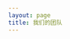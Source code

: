 ```yaml
---
layout: page
title: 我们的团队
---
```

<script setup>
import {
  VPTeamPage,
  VPTeamPageTitle,
  VPTeamMembers,
  VPTeamPageSection
} from 'vitepress/theme'
const Admin = [
    {
    avatar: '/teammate/王双虎w.avif',
    name: '王双虎w',
    desc: '什么都会和组员一起干的好老板，经常和组员忙到凌晨',
    links: [
      { icon: 'github', link: 'https://github.com/Wangshuanghu' },
      { icon: {
          svg: '<svg xmlns="http://www.w3.org/2000/svg" viewBox="0 0 512 512"><!--!Font Awesome Free 6.6.0 by @fontawesome - https://fontawesome.com License - https://fontawesome.com/license/free Copyright 2024 Fonticons, Inc.--><path d="M488.6 104.1C505.3 122.2 513 143.8 511.9 169.8V372.2C511.5 398.6 502.7 420.3 485.4 437.3C468.2 454.3 446.3 463.2 419.9 464H92C65.6 463.2 43.8 454.2 26.7 436.8C9.7 419.4 .8 396.5 0 368.2V169.8C.8 143.8 9.7 122.2 26.7 104.1C43.8 87.8 65.6 78.8 92 78H121.4L96.1 52.2C90.3 46.5 87.4 39.2 87.4 30.4C87.4 21.6 90.3 14.3 96.1 8.6C101.8 2.9 109.1 0 117.9 0C126.7 0 134 2.9 139.8 8.6L213.1 78H301.1L375.6 8.6C381.7 2.9 389.2 0 398 0C406.8 0 414.1 2.9 419.9 8.6C425.6 14.3 428.5 21.6 428.5 30.4C428.5 39.2 425.6 46.5 419.9 52.2L394.6 78L423.9 78C450.3 78.8 471.9 87.8 488.6 104.1H488.6zM449.8 173.8C449.4 164.2 446.1 156.4 439.1 150.3C433.9 144.2 425.1 140.9 416.4 140.5H96.1C86.5 140.9 78.6 144.2 72.5 150.3C66.3 156.4 63.1 164.2 62.7 173.8V368.2C62.7 377.4 66 385.2 72.5 391.7C79 398.2 86.9 401.5 96.1 401.5H416.4C425.6 401.5 433.4 398.2 439.7 391.7C446 385.2 449.4 377.4 449.8 368.2L449.8 173.8zM185.5 216.5C191.8 222.8 195.2 230.6 195.6 239.7V273C195.2 282.2 191.9 289.9 185.8 296.2C179.6 302.5 171.8 305.7 162.2 305.7C152.6 305.7 144.7 302.5 138.6 296.2C132.5 289.9 129.2 282.2 128.8 273V239.7C129.2 230.6 132.6 222.8 138.9 216.5C145.2 210.2 152.1 206.9 162.2 206.5C171.4 206.9 179.2 210.2 185.5 216.5H185.5zM377 216.5C383.3 222.8 386.7 230.6 387.1 239.7V273C386.7 282.2 383.4 289.9 377.3 296.2C371.2 302.5 363.3 305.7 353.7 305.7C344.1 305.7 336.3 302.5 330.1 296.2C323.1 289.9 320.7 282.2 320.4 273V239.7C320.7 230.6 324.1 222.8 330.4 216.5C336.7 210.2 344.5 206.9 353.7 206.5C362.9 206.9 370.7 210.2 377 216.5H377z"/></svg>'
        },
         link: 'https://space.bilibili.com/1015304245' }
    ]
  },
]

const web = [
    {
    avatar: '/teammate/随风潜入夜',
    name: '随风潜入夜',
    desc: '官网作者',
    links: [
      { icon: 'github', link: 'https://github.com/ZhuYuxuan9302' },
      { icon: {
          svg: '<svg xmlns="http://www.w3.org/2000/svg" viewBox="0 0 512 512"><!--!Font Awesome Free 6.6.0 by @fontawesome - https://fontawesome.com License - https://fontawesome.com/license/free Copyright 2024 Fonticons, Inc.--><path d="M488.6 104.1C505.3 122.2 513 143.8 511.9 169.8V372.2C511.5 398.6 502.7 420.3 485.4 437.3C468.2 454.3 446.3 463.2 419.9 464H92C65.6 463.2 43.8 454.2 26.7 436.8C9.7 419.4 .8 396.5 0 368.2V169.8C.8 143.8 9.7 122.2 26.7 104.1C43.8 87.8 65.6 78.8 92 78H121.4L96.1 52.2C90.3 46.5 87.4 39.2 87.4 30.4C87.4 21.6 90.3 14.3 96.1 8.6C101.8 2.9 109.1 0 117.9 0C126.7 0 134 2.9 139.8 8.6L213.1 78H301.1L375.6 8.6C381.7 2.9 389.2 0 398 0C406.8 0 414.1 2.9 419.9 8.6C425.6 14.3 428.5 21.6 428.5 30.4C428.5 39.2 425.6 46.5 419.9 52.2L394.6 78L423.9 78C450.3 78.8 471.9 87.8 488.6 104.1H488.6zM449.8 173.8C449.4 164.2 446.1 156.4 439.1 150.3C433.9 144.2 425.1 140.9 416.4 140.5H96.1C86.5 140.9 78.6 144.2 72.5 150.3C66.3 156.4 63.1 164.2 62.7 173.8V368.2C62.7 377.4 66 385.2 72.5 391.7C79 398.2 86.9 401.5 96.1 401.5H416.4C425.6 401.5 433.4 398.2 439.7 391.7C446 385.2 449.4 377.4 449.8 368.2L449.8 173.8zM185.5 216.5C191.8 222.8 195.2 230.6 195.6 239.7V273C195.2 282.2 191.9 289.9 185.8 296.2C179.6 302.5 171.8 305.7 162.2 305.7C152.6 305.7 144.7 302.5 138.6 296.2C132.5 289.9 129.2 282.2 128.8 273V239.7C129.2 230.6 132.6 222.8 138.9 216.5C145.2 210.2 152.1 206.9 162.2 206.5C171.4 206.9 179.2 210.2 185.5 216.5H185.5zM377 216.5C383.3 222.8 386.7 230.6 387.1 239.7V273C386.7 282.2 383.4 289.9 377.3 296.2C371.2 302.5 363.3 305.7 353.7 305.7C344.1 305.7 336.3 302.5 330.1 296.2C323.1 289.9 320.7 282.2 320.4 273V239.7C320.7 230.6 324.1 222.8 330.4 216.5C336.7 210.2 344.5 206.9 353.7 206.5C362.9 206.9 370.7 210.2 377 216.5H377z"/></svg>'
        },
         link: 'https://space.bilibili.com/495322167' }
    ]
  },
]

const code = [
  {
    avatar: '/teammate/C++.avif',
    name: 'C++',
    title: '程序',
    desc: 'c#&unity新人',
    links: [
      { icon: {
          svg: '<svg xmlns="http://www.w3.org/2000/svg" viewBox="0 0 512 512"><!--!Font Awesome Free 6.6.0 by @fontawesome - https://fontawesome.com License - https://fontawesome.com/license/free Copyright 2024 Fonticons, Inc.--><path d="M488.6 104.1C505.3 122.2 513 143.8 511.9 169.8V372.2C511.5 398.6 502.7 420.3 485.4 437.3C468.2 454.3 446.3 463.2 419.9 464H92C65.6 463.2 43.8 454.2 26.7 436.8C9.7 419.4 .8 396.5 0 368.2V169.8C.8 143.8 9.7 122.2 26.7 104.1C43.8 87.8 65.6 78.8 92 78H121.4L96.1 52.2C90.3 46.5 87.4 39.2 87.4 30.4C87.4 21.6 90.3 14.3 96.1 8.6C101.8 2.9 109.1 0 117.9 0C126.7 0 134 2.9 139.8 8.6L213.1 78H301.1L375.6 8.6C381.7 2.9 389.2 0 398 0C406.8 0 414.1 2.9 419.9 8.6C425.6 14.3 428.5 21.6 428.5 30.4C428.5 39.2 425.6 46.5 419.9 52.2L394.6 78L423.9 78C450.3 78.8 471.9 87.8 488.6 104.1H488.6zM449.8 173.8C449.4 164.2 446.1 156.4 439.1 150.3C433.9 144.2 425.1 140.9 416.4 140.5H96.1C86.5 140.9 78.6 144.2 72.5 150.3C66.3 156.4 63.1 164.2 62.7 173.8V368.2C62.7 377.4 66 385.2 72.5 391.7C79 398.2 86.9 401.5 96.1 401.5H416.4C425.6 401.5 433.4 398.2 439.7 391.7C446 385.2 449.4 377.4 449.8 368.2L449.8 173.8zM185.5 216.5C191.8 222.8 195.2 230.6 195.6 239.7V273C195.2 282.2 191.9 289.9 185.8 296.2C179.6 302.5 171.8 305.7 162.2 305.7C152.6 305.7 144.7 302.5 138.6 296.2C132.5 289.9 129.2 282.2 128.8 273V239.7C129.2 230.6 132.6 222.8 138.9 216.5C145.2 210.2 152.1 206.9 162.2 206.5C171.4 206.9 179.2 210.2 185.5 216.5H185.5zM377 216.5C383.3 222.8 386.7 230.6 387.1 239.7V273C386.7 282.2 383.4 289.9 377.3 296.2C371.2 302.5 363.3 305.7 353.7 305.7C344.1 305.7 336.3 302.5 330.1 296.2C323.1 289.9 320.7 282.2 320.4 273V239.7C320.7 230.6 324.1 222.8 330.4 216.5C336.7 210.2 344.5 206.9 353.7 206.5C362.9 206.9 370.7 210.2 377 216.5H377z"/></svg>'
        },
         link: 'https://space.bilibili.com/431709755' }
      ]
  },
  {
    avatar: '/teammate/王双虎w.avif',
    name: '王双虎w',
    desc: '什么都会和组员一起干的好老板，经常和组员忙到凌晨',
    links: [
      { icon: 'github', link: 'https://github.com/Wangshuanghu' },
      { icon: {
          svg: '<svg xmlns="http://www.w3.org/2000/svg" viewBox="0 0 512 512"><!--!Font Awesome Free 6.6.0 by @fontawesome - https://fontawesome.com License - https://fontawesome.com/license/free Copyright 2024 Fonticons, Inc.--><path d="M488.6 104.1C505.3 122.2 513 143.8 511.9 169.8V372.2C511.5 398.6 502.7 420.3 485.4 437.3C468.2 454.3 446.3 463.2 419.9 464H92C65.6 463.2 43.8 454.2 26.7 436.8C9.7 419.4 .8 396.5 0 368.2V169.8C.8 143.8 9.7 122.2 26.7 104.1C43.8 87.8 65.6 78.8 92 78H121.4L96.1 52.2C90.3 46.5 87.4 39.2 87.4 30.4C87.4 21.6 90.3 14.3 96.1 8.6C101.8 2.9 109.1 0 117.9 0C126.7 0 134 2.9 139.8 8.6L213.1 78H301.1L375.6 8.6C381.7 2.9 389.2 0 398 0C406.8 0 414.1 2.9 419.9 8.6C425.6 14.3 428.5 21.6 428.5 30.4C428.5 39.2 425.6 46.5 419.9 52.2L394.6 78L423.9 78C450.3 78.8 471.9 87.8 488.6 104.1H488.6zM449.8 173.8C449.4 164.2 446.1 156.4 439.1 150.3C433.9 144.2 425.1 140.9 416.4 140.5H96.1C86.5 140.9 78.6 144.2 72.5 150.3C66.3 156.4 63.1 164.2 62.7 173.8V368.2C62.7 377.4 66 385.2 72.5 391.7C79 398.2 86.9 401.5 96.1 401.5H416.4C425.6 401.5 433.4 398.2 439.7 391.7C446 385.2 449.4 377.4 449.8 368.2L449.8 173.8zM185.5 216.5C191.8 222.8 195.2 230.6 195.6 239.7V273C195.2 282.2 191.9 289.9 185.8 296.2C179.6 302.5 171.8 305.7 162.2 305.7C152.6 305.7 144.7 302.5 138.6 296.2C132.5 289.9 129.2 282.2 128.8 273V239.7C129.2 230.6 132.6 222.8 138.9 216.5C145.2 210.2 152.1 206.9 162.2 206.5C171.4 206.9 179.2 210.2 185.5 216.5H185.5zM377 216.5C383.3 222.8 386.7 230.6 387.1 239.7V273C386.7 282.2 383.4 289.9 377.3 296.2C371.2 302.5 363.3 305.7 353.7 305.7C344.1 305.7 336.3 302.5 330.1 296.2C323.1 289.9 320.7 282.2 320.4 273V239.7C320.7 230.6 324.1 222.8 330.4 216.5C336.7 210.2 344.5 206.9 353.7 206.5C362.9 206.9 370.7 210.2 377 216.5H377z"/></svg>'
        },
         link: 'https://space.bilibili.com/1015304245' }
    ]
  },
]

const docs = [
  {
    avatar: '/teammate/冬日.avif',
    name: '冬日',
    title: '文案',
    desc: '冬日可爱捏',
    links: [
      { icon: {
          svg: '<svg xmlns="http://www.w3.org/2000/svg" viewBox="0 0 512 512"><!--!Font Awesome Free 6.6.0 by @fontawesome - https://fontawesome.com License - https://fontawesome.com/license/free Copyright 2024 Fonticons, Inc.--><path d="M488.6 104.1C505.3 122.2 513 143.8 511.9 169.8V372.2C511.5 398.6 502.7 420.3 485.4 437.3C468.2 454.3 446.3 463.2 419.9 464H92C65.6 463.2 43.8 454.2 26.7 436.8C9.7 419.4 .8 396.5 0 368.2V169.8C.8 143.8 9.7 122.2 26.7 104.1C43.8 87.8 65.6 78.8 92 78H121.4L96.1 52.2C90.3 46.5 87.4 39.2 87.4 30.4C87.4 21.6 90.3 14.3 96.1 8.6C101.8 2.9 109.1 0 117.9 0C126.7 0 134 2.9 139.8 8.6L213.1 78H301.1L375.6 8.6C381.7 2.9 389.2 0 398 0C406.8 0 414.1 2.9 419.9 8.6C425.6 14.3 428.5 21.6 428.5 30.4C428.5 39.2 425.6 46.5 419.9 52.2L394.6 78L423.9 78C450.3 78.8 471.9 87.8 488.6 104.1H488.6zM449.8 173.8C449.4 164.2 446.1 156.4 439.1 150.3C433.9 144.2 425.1 140.9 416.4 140.5H96.1C86.5 140.9 78.6 144.2 72.5 150.3C66.3 156.4 63.1 164.2 62.7 173.8V368.2C62.7 377.4 66 385.2 72.5 391.7C79 398.2 86.9 401.5 96.1 401.5H416.4C425.6 401.5 433.4 398.2 439.7 391.7C446 385.2 449.4 377.4 449.8 368.2L449.8 173.8zM185.5 216.5C191.8 222.8 195.2 230.6 195.6 239.7V273C195.2 282.2 191.9 289.9 185.8 296.2C179.6 302.5 171.8 305.7 162.2 305.7C152.6 305.7 144.7 302.5 138.6 296.2C132.5 289.9 129.2 282.2 128.8 273V239.7C129.2 230.6 132.6 222.8 138.9 216.5C145.2 210.2 152.1 206.9 162.2 206.5C171.4 206.9 179.2 210.2 185.5 216.5H185.5zM377 216.5C383.3 222.8 386.7 230.6 387.1 239.7V273C386.7 282.2 383.4 289.9 377.3 296.2C371.2 302.5 363.3 305.7 353.7 305.7C344.1 305.7 336.3 302.5 330.1 296.2C323.1 289.9 320.7 282.2 320.4 273V239.7C320.7 230.6 324.1 222.8 330.4 216.5C336.7 210.2 344.5 206.9 353.7 206.5C362.9 206.9 370.7 210.2 377 216.5H377z"/></svg>'
        },
         link: 'https://space.bilibili.com/1313062166' }
      ]
  },
  {
    avatar: '/teammate/王双虎w.avif',
    name: '王双虎w',
    desc: '什么都会和组员一起干的好老板，经常和组员忙到凌晨',
    links: [
      { icon: 'github', link: 'https://github.com/Wangshuanghu' },
      { icon: {
          svg: '<svg xmlns="http://www.w3.org/2000/svg" viewBox="0 0 512 512"><!--!Font Awesome Free 6.6.0 by @fontawesome - https://fontawesome.com License - https://fontawesome.com/license/free Copyright 2024 Fonticons, Inc.--><path d="M488.6 104.1C505.3 122.2 513 143.8 511.9 169.8V372.2C511.5 398.6 502.7 420.3 485.4 437.3C468.2 454.3 446.3 463.2 419.9 464H92C65.6 463.2 43.8 454.2 26.7 436.8C9.7 419.4 .8 396.5 0 368.2V169.8C.8 143.8 9.7 122.2 26.7 104.1C43.8 87.8 65.6 78.8 92 78H121.4L96.1 52.2C90.3 46.5 87.4 39.2 87.4 30.4C87.4 21.6 90.3 14.3 96.1 8.6C101.8 2.9 109.1 0 117.9 0C126.7 0 134 2.9 139.8 8.6L213.1 78H301.1L375.6 8.6C381.7 2.9 389.2 0 398 0C406.8 0 414.1 2.9 419.9 8.6C425.6 14.3 428.5 21.6 428.5 30.4C428.5 39.2 425.6 46.5 419.9 52.2L394.6 78L423.9 78C450.3 78.8 471.9 87.8 488.6 104.1H488.6zM449.8 173.8C449.4 164.2 446.1 156.4 439.1 150.3C433.9 144.2 425.1 140.9 416.4 140.5H96.1C86.5 140.9 78.6 144.2 72.5 150.3C66.3 156.4 63.1 164.2 62.7 173.8V368.2C62.7 377.4 66 385.2 72.5 391.7C79 398.2 86.9 401.5 96.1 401.5H416.4C425.6 401.5 433.4 398.2 439.7 391.7C446 385.2 449.4 377.4 449.8 368.2L449.8 173.8zM185.5 216.5C191.8 222.8 195.2 230.6 195.6 239.7V273C195.2 282.2 191.9 289.9 185.8 296.2C179.6 302.5 171.8 305.7 162.2 305.7C152.6 305.7 144.7 302.5 138.6 296.2C132.5 289.9 129.2 282.2 128.8 273V239.7C129.2 230.6 132.6 222.8 138.9 216.5C145.2 210.2 152.1 206.9 162.2 206.5C171.4 206.9 179.2 210.2 185.5 216.5H185.5zM377 216.5C383.3 222.8 386.7 230.6 387.1 239.7V273C386.7 282.2 383.4 289.9 377.3 296.2C371.2 302.5 363.3 305.7 353.7 305.7C344.1 305.7 336.3 302.5 330.1 296.2C323.1 289.9 320.7 282.2 320.4 273V239.7C320.7 230.6 324.1 222.8 330.4 216.5C336.7 210.2 344.5 206.9 353.7 206.5C362.9 206.9 370.7 210.2 377 216.5H377z"/></svg>'
        },
         link: 'https://space.bilibili.com/1015304245' }
    ]
  },
]

const art = [
  {
    avatar: '/teammate/西斯塔.avif',
    name: '西斯塔',
    title: '画师',
    desc: '立绘画师',
    links: [
      { icon: {
          svg: '<svg xmlns="http://www.w3.org/2000/svg" viewBox="0 0 512 512"><!--!Font Awesome Free 6.6.0 by @fontawesome - https://fontawesome.com License - https://fontawesome.com/license/free Copyright 2024 Fonticons, Inc.--><path d="M488.6 104.1C505.3 122.2 513 143.8 511.9 169.8V372.2C511.5 398.6 502.7 420.3 485.4 437.3C468.2 454.3 446.3 463.2 419.9 464H92C65.6 463.2 43.8 454.2 26.7 436.8C9.7 419.4 .8 396.5 0 368.2V169.8C.8 143.8 9.7 122.2 26.7 104.1C43.8 87.8 65.6 78.8 92 78H121.4L96.1 52.2C90.3 46.5 87.4 39.2 87.4 30.4C87.4 21.6 90.3 14.3 96.1 8.6C101.8 2.9 109.1 0 117.9 0C126.7 0 134 2.9 139.8 8.6L213.1 78H301.1L375.6 8.6C381.7 2.9 389.2 0 398 0C406.8 0 414.1 2.9 419.9 8.6C425.6 14.3 428.5 21.6 428.5 30.4C428.5 39.2 425.6 46.5 419.9 52.2L394.6 78L423.9 78C450.3 78.8 471.9 87.8 488.6 104.1H488.6zM449.8 173.8C449.4 164.2 446.1 156.4 439.1 150.3C433.9 144.2 425.1 140.9 416.4 140.5H96.1C86.5 140.9 78.6 144.2 72.5 150.3C66.3 156.4 63.1 164.2 62.7 173.8V368.2C62.7 377.4 66 385.2 72.5 391.7C79 398.2 86.9 401.5 96.1 401.5H416.4C425.6 401.5 433.4 398.2 439.7 391.7C446 385.2 449.4 377.4 449.8 368.2L449.8 173.8zM185.5 216.5C191.8 222.8 195.2 230.6 195.6 239.7V273C195.2 282.2 191.9 289.9 185.8 296.2C179.6 302.5 171.8 305.7 162.2 305.7C152.6 305.7 144.7 302.5 138.6 296.2C132.5 289.9 129.2 282.2 128.8 273V239.7C129.2 230.6 132.6 222.8 138.9 216.5C145.2 210.2 152.1 206.9 162.2 206.5C171.4 206.9 179.2 210.2 185.5 216.5H185.5zM377 216.5C383.3 222.8 386.7 230.6 387.1 239.7V273C386.7 282.2 383.4 289.9 377.3 296.2C371.2 302.5 363.3 305.7 353.7 305.7C344.1 305.7 336.3 302.5 330.1 296.2C323.1 289.9 320.7 282.2 320.4 273V239.7C320.7 230.6 324.1 222.8 330.4 216.5C336.7 210.2 344.5 206.9 353.7 206.5C362.9 206.9 370.7 210.2 377 216.5H377z"/></svg>'
        },
         link: 'https://space.bilibili.com/621003366' }
      ]
  },
  {
    avatar: '/teammate/阿酥Kaind.avif',
    name: '阿酥Kaind',
    title: '画师',
    desc: '担当了看板娘的画师，画技并不成熟。',
    links: [
      { icon: {
          svg: '<svg xmlns="http://www.w3.org/2000/svg" viewBox="0 0 512 512"><!--!Font Awesome Free 6.6.0 by @fontawesome - https://fontawesome.com License - https://fontawesome.com/license/free Copyright 2024 Fonticons, Inc.--><path d="M488.6 104.1C505.3 122.2 513 143.8 511.9 169.8V372.2C511.5 398.6 502.7 420.3 485.4 437.3C468.2 454.3 446.3 463.2 419.9 464H92C65.6 463.2 43.8 454.2 26.7 436.8C9.7 419.4 .8 396.5 0 368.2V169.8C.8 143.8 9.7 122.2 26.7 104.1C43.8 87.8 65.6 78.8 92 78H121.4L96.1 52.2C90.3 46.5 87.4 39.2 87.4 30.4C87.4 21.6 90.3 14.3 96.1 8.6C101.8 2.9 109.1 0 117.9 0C126.7 0 134 2.9 139.8 8.6L213.1 78H301.1L375.6 8.6C381.7 2.9 389.2 0 398 0C406.8 0 414.1 2.9 419.9 8.6C425.6 14.3 428.5 21.6 428.5 30.4C428.5 39.2 425.6 46.5 419.9 52.2L394.6 78L423.9 78C450.3 78.8 471.9 87.8 488.6 104.1H488.6zM449.8 173.8C449.4 164.2 446.1 156.4 439.1 150.3C433.9 144.2 425.1 140.9 416.4 140.5H96.1C86.5 140.9 78.6 144.2 72.5 150.3C66.3 156.4 63.1 164.2 62.7 173.8V368.2C62.7 377.4 66 385.2 72.5 391.7C79 398.2 86.9 401.5 96.1 401.5H416.4C425.6 401.5 433.4 398.2 439.7 391.7C446 385.2 449.4 377.4 449.8 368.2L449.8 173.8zM185.5 216.5C191.8 222.8 195.2 230.6 195.6 239.7V273C195.2 282.2 191.9 289.9 185.8 296.2C179.6 302.5 171.8 305.7 162.2 305.7C152.6 305.7 144.7 302.5 138.6 296.2C132.5 289.9 129.2 282.2 128.8 273V239.7C129.2 230.6 132.6 222.8 138.9 216.5C145.2 210.2 152.1 206.9 162.2 206.5C171.4 206.9 179.2 210.2 185.5 216.5H185.5zM377 216.5C383.3 222.8 386.7 230.6 387.1 239.7V273C386.7 282.2 383.4 289.9 377.3 296.2C371.2 302.5 363.3 305.7 353.7 305.7C344.1 305.7 336.3 302.5 330.1 296.2C323.1 289.9 320.7 282.2 320.4 273V239.7C320.7 230.6 324.1 222.8 330.4 216.5C336.7 210.2 344.5 206.9 353.7 206.5C362.9 206.9 370.7 210.2 377 216.5H377z"/></svg>'
        },
         link: 'https://space.bilibili.com/1068190228' }
      ]
  },
  {
    avatar: '/teammate/王双虎w.avif',
    name: '王双虎w',
    desc: '什么都会和组员一起干的好老板，经常和组员忙到凌晨',
    links: [
      { icon: 'github', link: 'https://github.com/Wangshuanghu' },
      { icon: {
          svg: '<svg xmlns="http://www.w3.org/2000/svg" viewBox="0 0 512 512"><!--!Font Awesome Free 6.6.0 by @fontawesome - https://fontawesome.com License - https://fontawesome.com/license/free Copyright 2024 Fonticons, Inc.--><path d="M488.6 104.1C505.3 122.2 513 143.8 511.9 169.8V372.2C511.5 398.6 502.7 420.3 485.4 437.3C468.2 454.3 446.3 463.2 419.9 464H92C65.6 463.2 43.8 454.2 26.7 436.8C9.7 419.4 .8 396.5 0 368.2V169.8C.8 143.8 9.7 122.2 26.7 104.1C43.8 87.8 65.6 78.8 92 78H121.4L96.1 52.2C90.3 46.5 87.4 39.2 87.4 30.4C87.4 21.6 90.3 14.3 96.1 8.6C101.8 2.9 109.1 0 117.9 0C126.7 0 134 2.9 139.8 8.6L213.1 78H301.1L375.6 8.6C381.7 2.9 389.2 0 398 0C406.8 0 414.1 2.9 419.9 8.6C425.6 14.3 428.5 21.6 428.5 30.4C428.5 39.2 425.6 46.5 419.9 52.2L394.6 78L423.9 78C450.3 78.8 471.9 87.8 488.6 104.1H488.6zM449.8 173.8C449.4 164.2 446.1 156.4 439.1 150.3C433.9 144.2 425.1 140.9 416.4 140.5H96.1C86.5 140.9 78.6 144.2 72.5 150.3C66.3 156.4 63.1 164.2 62.7 173.8V368.2C62.7 377.4 66 385.2 72.5 391.7C79 398.2 86.9 401.5 96.1 401.5H416.4C425.6 401.5 433.4 398.2 439.7 391.7C446 385.2 449.4 377.4 449.8 368.2L449.8 173.8zM185.5 216.5C191.8 222.8 195.2 230.6 195.6 239.7V273C195.2 282.2 191.9 289.9 185.8 296.2C179.6 302.5 171.8 305.7 162.2 305.7C152.6 305.7 144.7 302.5 138.6 296.2C132.5 289.9 129.2 282.2 128.8 273V239.7C129.2 230.6 132.6 222.8 138.9 216.5C145.2 210.2 152.1 206.9 162.2 206.5C171.4 206.9 179.2 210.2 185.5 216.5H185.5zM377 216.5C383.3 222.8 386.7 230.6 387.1 239.7V273C386.7 282.2 383.4 289.9 377.3 296.2C371.2 302.5 363.3 305.7 353.7 305.7C344.1 305.7 336.3 302.5 330.1 296.2C323.1 289.9 320.7 282.2 320.4 273V239.7C320.7 230.6 324.1 222.8 330.4 216.5C336.7 210.2 344.5 206.9 353.7 206.5C362.9 206.9 370.7 210.2 377 216.5H377z"/></svg>'
        },
         link: 'https://space.bilibili.com/1015304245' }
    ]
  },
]
  
const music = [
  {
    avatar: '/teammate/Hancai.avif',
    name: 'Hancai',
    title: 'Artcore曲师',
    desc: '作曲界新人',
    links: [
      { icon: {
          svg: '<svg xmlns="http://www.w3.org/2000/svg" viewBox="0 0 512 512"><!--!Font Awesome Free 6.6.0 by @fontawesome - https://fontawesome.com License - https://fontawesome.com/license/free Copyright 2024 Fonticons, Inc.--><path d="M488.6 104.1C505.3 122.2 513 143.8 511.9 169.8V372.2C511.5 398.6 502.7 420.3 485.4 437.3C468.2 454.3 446.3 463.2 419.9 464H92C65.6 463.2 43.8 454.2 26.7 436.8C9.7 419.4 .8 396.5 0 368.2V169.8C.8 143.8 9.7 122.2 26.7 104.1C43.8 87.8 65.6 78.8 92 78H121.4L96.1 52.2C90.3 46.5 87.4 39.2 87.4 30.4C87.4 21.6 90.3 14.3 96.1 8.6C101.8 2.9 109.1 0 117.9 0C126.7 0 134 2.9 139.8 8.6L213.1 78H301.1L375.6 8.6C381.7 2.9 389.2 0 398 0C406.8 0 414.1 2.9 419.9 8.6C425.6 14.3 428.5 21.6 428.5 30.4C428.5 39.2 425.6 46.5 419.9 52.2L394.6 78L423.9 78C450.3 78.8 471.9 87.8 488.6 104.1H488.6zM449.8 173.8C449.4 164.2 446.1 156.4 439.1 150.3C433.9 144.2 425.1 140.9 416.4 140.5H96.1C86.5 140.9 78.6 144.2 72.5 150.3C66.3 156.4 63.1 164.2 62.7 173.8V368.2C62.7 377.4 66 385.2 72.5 391.7C79 398.2 86.9 401.5 96.1 401.5H416.4C425.6 401.5 433.4 398.2 439.7 391.7C446 385.2 449.4 377.4 449.8 368.2L449.8 173.8zM185.5 216.5C191.8 222.8 195.2 230.6 195.6 239.7V273C195.2 282.2 191.9 289.9 185.8 296.2C179.6 302.5 171.8 305.7 162.2 305.7C152.6 305.7 144.7 302.5 138.6 296.2C132.5 289.9 129.2 282.2 128.8 273V239.7C129.2 230.6 132.6 222.8 138.9 216.5C145.2 210.2 152.1 206.9 162.2 206.5C171.4 206.9 179.2 210.2 185.5 216.5H185.5zM377 216.5C383.3 222.8 386.7 230.6 387.1 239.7V273C386.7 282.2 383.4 289.9 377.3 296.2C371.2 302.5 363.3 305.7 353.7 305.7C344.1 305.7 336.3 302.5 330.1 296.2C323.1 289.9 320.7 282.2 320.4 273V239.7C320.7 230.6 324.1 222.8 330.4 216.5C336.7 210.2 344.5 206.9 353.7 206.5C362.9 206.9 370.7 210.2 377 216.5H377z"/></svg>'
        },
         link: 'https://space.bilibili.com/589597380' }
      ]
  },
  {
    avatar: '/teammate/王双虎w.avif',
    name: '王双虎w',
    desc: '什么都会和组员一起干的好老板，经常和组员忙到凌晨',
    links: [
      { icon: 'github', link: 'https://github.com/Wangshuanghu' },
      { icon: {
          svg: '<svg xmlns="http://www.w3.org/2000/svg" viewBox="0 0 512 512"><!--!Font Awesome Free 6.6.0 by @fontawesome - https://fontawesome.com License - https://fontawesome.com/license/free Copyright 2024 Fonticons, Inc.--><path d="M488.6 104.1C505.3 122.2 513 143.8 511.9 169.8V372.2C511.5 398.6 502.7 420.3 485.4 437.3C468.2 454.3 446.3 463.2 419.9 464H92C65.6 463.2 43.8 454.2 26.7 436.8C9.7 419.4 .8 396.5 0 368.2V169.8C.8 143.8 9.7 122.2 26.7 104.1C43.8 87.8 65.6 78.8 92 78H121.4L96.1 52.2C90.3 46.5 87.4 39.2 87.4 30.4C87.4 21.6 90.3 14.3 96.1 8.6C101.8 2.9 109.1 0 117.9 0C126.7 0 134 2.9 139.8 8.6L213.1 78H301.1L375.6 8.6C381.7 2.9 389.2 0 398 0C406.8 0 414.1 2.9 419.9 8.6C425.6 14.3 428.5 21.6 428.5 30.4C428.5 39.2 425.6 46.5 419.9 52.2L394.6 78L423.9 78C450.3 78.8 471.9 87.8 488.6 104.1H488.6zM449.8 173.8C449.4 164.2 446.1 156.4 439.1 150.3C433.9 144.2 425.1 140.9 416.4 140.5H96.1C86.5 140.9 78.6 144.2 72.5 150.3C66.3 156.4 63.1 164.2 62.7 173.8V368.2C62.7 377.4 66 385.2 72.5 391.7C79 398.2 86.9 401.5 96.1 401.5H416.4C425.6 401.5 433.4 398.2 439.7 391.7C446 385.2 449.4 377.4 449.8 368.2L449.8 173.8zM185.5 216.5C191.8 222.8 195.2 230.6 195.6 239.7V273C195.2 282.2 191.9 289.9 185.8 296.2C179.6 302.5 171.8 305.7 162.2 305.7C152.6 305.7 144.7 302.5 138.6 296.2C132.5 289.9 129.2 282.2 128.8 273V239.7C129.2 230.6 132.6 222.8 138.9 216.5C145.2 210.2 152.1 206.9 162.2 206.5C171.4 206.9 179.2 210.2 185.5 216.5H185.5zM377 216.5C383.3 222.8 386.7 230.6 387.1 239.7V273C386.7 282.2 383.4 289.9 377.3 296.2C371.2 302.5 363.3 305.7 353.7 305.7C344.1 305.7 336.3 302.5 330.1 296.2C323.1 289.9 320.7 282.2 320.4 273V239.7C320.7 230.6 324.1 222.8 330.4 216.5C336.7 210.2 344.5 206.9 353.7 206.5C362.9 206.9 370.7 210.2 377 216.5H377z"/></svg>'
        },
         link: 'https://space.bilibili.com/1015304245' }
    ]
  },
]
  
const Power = [
  {
    avatar: '/teammate/季风又绿东海岸',
    name: '季风又绿东海岸',
    title: '超级理工男',
    desc: '他以一人之力成为了制作组内最特色的人物',
    links: [
      { icon: {
          svg: '<svg xmlns="http://www.w3.org/2000/svg" viewBox="0 0 512 512"><!--!Font Awesome Free 6.6.0 by @fontawesome - https://fontawesome.com License - https://fontawesome.com/license/free Copyright 2024 Fonticons, Inc.--><path d="M488.6 104.1C505.3 122.2 513 143.8 511.9 169.8V372.2C511.5 398.6 502.7 420.3 485.4 437.3C468.2 454.3 446.3 463.2 419.9 464H92C65.6 463.2 43.8 454.2 26.7 436.8C9.7 419.4 .8 396.5 0 368.2V169.8C.8 143.8 9.7 122.2 26.7 104.1C43.8 87.8 65.6 78.8 92 78H121.4L96.1 52.2C90.3 46.5 87.4 39.2 87.4 30.4C87.4 21.6 90.3 14.3 96.1 8.6C101.8 2.9 109.1 0 117.9 0C126.7 0 134 2.9 139.8 8.6L213.1 78H301.1L375.6 8.6C381.7 2.9 389.2 0 398 0C406.8 0 414.1 2.9 419.9 8.6C425.6 14.3 428.5 21.6 428.5 30.4C428.5 39.2 425.6 46.5 419.9 52.2L394.6 78L423.9 78C450.3 78.8 471.9 87.8 488.6 104.1H488.6zM449.8 173.8C449.4 164.2 446.1 156.4 439.1 150.3C433.9 144.2 425.1 140.9 416.4 140.5H96.1C86.5 140.9 78.6 144.2 72.5 150.3C66.3 156.4 63.1 164.2 62.7 173.8V368.2C62.7 377.4 66 385.2 72.5 391.7C79 398.2 86.9 401.5 96.1 401.5H416.4C425.6 401.5 433.4 398.2 439.7 391.7C446 385.2 449.4 377.4 449.8 368.2L449.8 173.8zM185.5 216.5C191.8 222.8 195.2 230.6 195.6 239.7V273C195.2 282.2 191.9 289.9 185.8 296.2C179.6 302.5 171.8 305.7 162.2 305.7C152.6 305.7 144.7 302.5 138.6 296.2C132.5 289.9 129.2 282.2 128.8 273V239.7C129.2 230.6 132.6 222.8 138.9 216.5C145.2 210.2 152.1 206.9 162.2 206.5C171.4 206.9 179.2 210.2 185.5 216.5H185.5zM377 216.5C383.3 222.8 386.7 230.6 387.1 239.7V273C386.7 282.2 383.4 289.9 377.3 296.2C371.2 302.5 363.3 305.7 353.7 305.7C344.1 305.7 336.3 302.5 330.1 296.2C323.1 289.9 320.7 282.2 320.4 273V239.7C320.7 230.6 324.1 222.8 330.4 216.5C336.7 210.2 344.5 206.9 353.7 206.5C362.9 206.9 370.7 210.2 377 216.5H377z"/></svg>'
        },
         link: 'https://space.bilibili.com/1390103139' }
      ]
  },
]
</script>

<VPTeamPage>

  <VPTeamPageTitle>
    <template #title>我们的团队</template>
    <template #lead>认识一下 碎月网络 背后的年轻成员</template>
  </VPTeamPageTitle>
  <VPTeamPageSection>
    <template #title>运营/管理/策划</template>
    <template #lead>一切的开始。都源于一个人的想法</template>
    <template #members>
      <VPTeamMembers size="small" :members="Admin" />
    </template>
  </VPTeamPageSection>
  <VPTeamPageSection>
    <template #title>网络开发</template>
    <template #lead>你能看见这行字，功劳都属于他们</template>
    <template #members>
      <VPTeamMembers size="small" :members="web" />
    </template>
  </VPTeamPageSection>
  <VPTeamPageSection>
    <template #title>开发者</template>
    <template #lead>一切想法的基础，由他们制作</template>
    <template #members>
      <VPTeamMembers size="small" :members="code" />
    </template>
  </VPTeamPageSection>
  <VPTeamPageSection>
    <template #title>文案</template>
    <template #lead>故事的创造者，想法的代言人</template>
    <template #members>
      <VPTeamMembers size="small" :members="docs" />
    </template>
  </VPTeamPageSection>
  <VPTeamPageSection>
    <template #title>美术</template>
    <template #lead>精美的图像，有趣的故事</template>
    <template #members>
      <VPTeamMembers size="small" :members="art" />
    </template>
  </VPTeamPageSection>
  <VPTeamPageSection>
    <template #title>音乐与音效</template>
    <template #lead>优美的旋律与音效，搭配出美好的故事</template>
    <template #members>
      <VPTeamMembers size="small" :members="music" />
    </template>
  </VPTeamPageSection>
<VPTeamPageSection>
    <template #title>电焊组</template>
    <template #lead>碎月网络最特殊的组别，他以一人之力成为了制作组内最特色的人物</template>
    <template #members>
      <VPTeamMembers size="small" :members="Power" />
    </template>
  </VPTeamPageSection>
</VPTeamPage>
